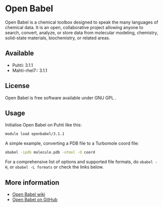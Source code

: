 # Open Babel

Open Babel is a chemical toolbox designed to speak the many languages of chemical data. It is an open, collaborative project allowing anyone to search, convert, analyze, or store data from molecular modeling, chemistry, solid-state materials, biochemistry, or related areas. 


## Available

-   Puhti: 3.1.1
-   Mahti-rhel7:: 3.1.1

## License

Open Babel is free software available under  GNU GPL .

## Usage

Initialise Open Babel on Puhti like this:

```bash
module load openbabel/3.1.1
```

A simple example, converting a PDB file to a Turbomole coord file:

```bash
obabel -ipdb molecule.pdb -otmol -O coord
```

For a comprehensive list of options and supported file formats, do  `obabel -H`, or   `obabel -L formats` or check the links below.

## More information
-   [Open Babel wiki](http://openbabel.org/wiki/Main_Page)
-   [Open Babel on GitHub](https://github.com/openbabel )


